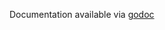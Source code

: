 Documentation available via [godoc](https://godoc.org/github.com/Cloverhound/beeline-go/wrappers/hnysql)
